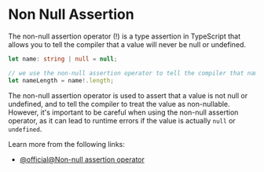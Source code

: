 # Non Null Assertion

The non-null assertion operator (!) is a type assertion in TypeScript that allows you to tell the compiler that a value will never be null or undefined.

```typescript
let name: string | null = null;

// we use the non-null assertion operator to tell the compiler that name will never be null
let nameLength = name!.length;
```

The non-null assertion operator is used to assert that a value is not null or undefined, and to tell the compiler to treat the value as non-nullable. However, it's important to be careful when using the non-null assertion operator, as it can lead to runtime errors if the value is actually `null` or `undefined`.

Learn more from the following links:

- [@official@Non-null assertion operator](https://www.typescriptlang.org/docs/handbook/release-notes/typescript-2-0.html#non-null-assertion-operator)
